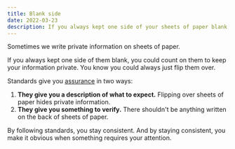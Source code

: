 ```yaml
---
title: Blank side
date: 2022-03-23
description: If you always kept one side of your sheets of paper blank, you could always count on them to keep your information private. You could always just flip it over. 
---
```


Sometimes we write private information on sheets of paper.

If you always kept one side of them blank, you could count on them to keep your information private. You know you could always just flip them over.

Standards give you [assurance](information-assurance) in two ways:

1. **They give you a description of what to expect.** Flipping over sheets of paper hides private information.
2. **They give you something to verify.** There shouldn't be anything written on the back of sheets of paper.

By following standards, you stay consistent. And by staying consistent, you make it obvious when something requires your attention.
